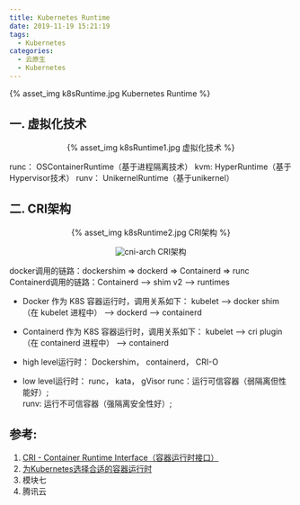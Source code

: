```yaml
---
title: Kubernetes Runtime
date: 2019-11-19 15:21:19
tags:
  - Kubernetes
categories: 
  - 云原生
  - Kubernetes  
---
```


<p></p>
<!-- more -->

{% asset_img   k8sRuntime.jpg  Kubernetes Runtime  %}


## 一. 虚拟化技术

<div style="text-align: center;">

{% asset_img   k8sRuntime1.jpg   虚拟化技术  %}

</div>

runc： OSContainerRuntime（基于进程隔离技术）
kvm:   HyperRuntime（基于Hypervisor技术）
runv： UnikernelRuntime（基于unikernel）

## 二. CRI架构
<div style="text-align: center;">
{% asset_img   k8sRuntime2.jpg   CRI架构  %}

![cni-arch](https://user-images.githubusercontent.com/5608425/69022893-c67eeb00-09f7-11ea-9203-fd96b90dfbef.jpg)
CRI架构
</div>


docker调用的链路：dockershim => dockerd => Containerd => runc
Containerd调用的链路：Containerd --> shim v2 --> runtimes

+ Docker 作为 K8S 容器运行时，调用关系如下：
  kubelet --> docker shim （在 kubelet 进程中） --> dockerd --> containerd
+ Containerd 作为 K8S 容器运行时，调用关系如下：
  kubelet --> cri plugin（在 containerd 进程中） --> containerd



+ high level运行时： Dockershim， containerd， CRI-O
+ low level运行时： 
    runc， kata， gVisor
    runc：运行可信容器（弱隔离但性能好）;  
    runv: 运行不可信容器（强隔离安全性好）; 


## 参考:
1. [CRI - Container Runtime Interface（容器运行时接口）](https://jimmysong.io/kubernetes-handbook/concepts/cri.html)
2. [为Kubernetes选择合适的容器运行时](https://mp.weixin.qq.com/s/sshrTSsUfqjja6g4-Lb42g)
3. 模块七 
3. [](https://cloud.tencent.com/document/product/457/35747) 腾讯云